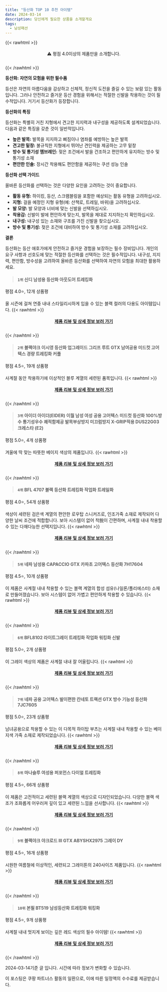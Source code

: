 ```yaml
---
title: "등산화 TOP 10 추천 아이템"
date: 2024-03-14
description: 당신에게 필요한 상품을 소개할게요
tags:
  - 남성패션
---
```

{{< rawhtml >}}<div class="toc" style="text-align: center; height: 50px; line-height: 2;">  <p>⚠️ 평점 4.0이상의 제품만을 소개합니다.<br></p></div> {{< /rawhtml >}}

**등산화: 자연의 모험을 위한 필수품**

등산은 자연의 아름다움을 감상하고 신체적, 정신적 도전을 즐길 수 있는 보람 있는 활동입니다. 그러나 안전하고 즐거운 등산 경험을 위해서는 적절한 신발을 착용하는 것이 필수적입니다. 거기서 등산화가 등장합니다.

**등산화의 특징**

등산화는 특별히 거친 지형에서 견고한 지지력과 내구성을 제공하도록 설계되었습니다. 다음과 같은 특징을 갖춘 것이 일반적입니다.

* **높은 발목:** 발목을 지지하고 삐짐이나 염좌를 예방하는 높은 발목
* **견고한 밑창:** 불규칙한 지형에서 뛰어난 견인력을 제공하는 고무 밑창
* **방수 및 통기성 멤브레인:** 젖은 조건에서 발을 건조하고 편안하게 유지하는 방수 및 통기성 소재
* **편안한 인솔:** 장시간 착용해도 편안함을 제공하는 쿠션 성능 인솔

**등산화 선택 가이드**

올바른 등산화를 선택하는 것은 다양한 요인을 고려하는 것이 중요합니다.

* **활동 유형:** 하이킹, 등산, 스크램블링을 포함한 예상되는 활동 유형을 고려하십시오.
* **지형:** 걸을 예정인 지형 유형(예: 산책로, 트레일, 바위)을 고려하십시오.
* **발 모양:** 발 모양과 너비에 맞는 신발을 선택하십시오.
* **착용감:** 신발이 발에 편안하게 맞는지, 발목을 제대로 지지하는지 확인하십시오.
* **내구성:** 내구성 있는 소재와 구조를 가진 신발을 찾으십시오.
* **방수 및 통기성:** 젖은 조건에 대비하여 방수 및 통기성 소재를 고려하십시오.

**결론**

등산화는 등산 애호가에게 안전하고 즐거운 경험을 보장하는 필수 장비입니다. 개인의 요구 사항과 선호도에 맞는 적절한 등산화를 선택하는 것은 필수적입니다. 내구성, 지지력, 편안함, 방수성을 고려하여 올바른 등산화를 선택하여 자연의 모험을 최대한 활용하세요.
>#### `1위` 신디 남성용 등산화 아웃도어 트레킹화
평점 4.0⭐, 12개 상품평

올 시즌에 걸쳐 연중 내내 스타일리시하게 입을 수 있는 블랙 컬러의 다용도 아이템입니다.
{{< rawhtml >}}<div class="toc" style="text-align: center; height: 50px; line-height: 2;"><p><b><a href="https://link.coupang.com/re/AFFSDP?lptag=AF5033054&pageKey=7731489302&itemId=20777154262&vendorItemId=87846997861&traceid=V0-153-573a90f291300869&clickBeacon=2YtVjgUpx6dCTug42Z6e0oSN26jLHR4ta39UHrVXmBvVrP5q_eMy8qYS7PDkUuYV3C79vzT5TkhGGD6-8RIIY2Pg-6XTfQhIeJszi2PP32SVDkqLuLYKDfxfy-wjZ26xaOE0V4GIyjiihLoq4k1KhBHC_u34srBCgkfoGTA6OnsavB14t0crvg4cmYgF5PN2CNTEC1ezWyfO_b938DrfgzxhxPEX7N-kfwnr_caQXgmvg7P5PyKB_8WuzMUvaoIZGSvP5JAgJqvZ1fxtcJn6xqD1VSXsENjDmhUZX5JO4rRVexsSUVWvc5eCVLX1Z2izd4boVBQzct4zjUgE57LyzDogsyyMObikjfr0ewPLebjcXHOmpewfwGBeswQtEUtSy3Mc6-14UftdBPy0oVTRAsm02w7EMwE-hTLFwL90Wkx6q5hhA-IXoSDPFxMtcgqnut_mgCfmrgrhlu4XD_XpoA_pE0g2wzjr3_bezO_cbpIYUoO67xzxmYB_9HR-CuojgmdyuBjxtTbXz7E8bBXTr3BhhrXAjey7lx2ORYUEjmuZObGYNQUDOn6jdRr_d6D5a3c91QiSJJRkgnGCfiuCWIcnMvJlVpq9yMKr45cvIsKm9Ec4xCnYpCNR4PPqEQAX5A1XT9dgue0r-vKjZ37u5g11EMq0eU0D9OOTvS9IPIgxCIJ4PhyVIyznK3yUtEmiNRoVL1Orbz9rWSqvKWgtWQeoUgHEjsTwspo96keHWmeOX1mtjtZaBkK_llZkmU-OB2lT5Yz87ywrz4QrlIuoRykKhF9Va-2iFVtBo8fp3679laRcQpCeoQETsH8PLsKVnaZsCF-H8pDzrW_-KUdR_DMEJYPsBsILl-l6NM7-jLOqYIbabnRACQYDKd3Ml11_NNKeNWbSGgNuLeybcARRkoctHdhchW_CmB5aNiEXZyw%3D&requestid=20240314112837997230190808&token=31850C%7CMIXED">제품 리뷰 및 상세 정보 보러 가기</a></b><br></p> </div>{{< /rawhtml >}}
>#### `2위` 블랙야크 이시영 등산화 업그레이드 그리프 루트 GTX 남여공용 미드컷 고어텍스 경량 트레킹화 커플
평점 4.5⭐, 19개 상품평

사계절 동안 착용하기에 이상적인 블루 계열의 세련된 품목입니다.
{{< rawhtml >}}<div class="toc" style="text-align: center; height: 50px; line-height: 2;"><p><b><a href="https://link.coupang.com/re/AFFSDP?lptag=AF5033054&pageKey=7026097591&itemId=17323075737&vendorItemId=84493787259&traceid=V0-153-2a7821df58f9eb5b&requestid=20240314112837997230190808&token=31850C%7CMIXED">제품 리뷰 및 상세 정보 보러 가기</a></b><br></p> </div>{{< /rawhtml >}}
>#### `3위` 아이더 아이더(EIDER) 이월 남성 여성 공용 고어텍스 미드컷 등산화 100%방수 통기성우수 쾌적함제공 발목부상방지 미끄럼방지 X-GRIP적용 DUS22G03 크레스타 (E2)
평점 5.0⭐, 4개 상품평

겨울에 딱 맞는 따뜻한 베이지 색상의 제품입니다.
{{< rawhtml >}}<div class="toc" style="text-align: center; height: 50px; line-height: 2;"><p><b><a href="https://link.coupang.com/re/AFFSDP?lptag=AF5033054&pageKey=7047977513&itemId=17445972998&vendorItemId=84614550811&traceid=V0-153-1d63e3d5f8894914&requestid=20240314112837997230190808&token=31850C%7CMIXED">제품 리뷰 및 상세 정보 보러 가기</a></b><br></p> </div>{{< /rawhtml >}}
>#### `4위` BFL 4707 블랙 등산화 트레킹화 작업화 트레일화
평점 4.0⭐, 54개 상품평

색상이 세련된 검은색 계열의 편안한 로우탑 스니커즈로, 인조가죽 소재로 제작되어 다양한 날씨 조건에 적합합니다. 보아 시스템이 없어 착脱이 간편하며, 사계절 내내 착용할 수 있는 다재다능한 선택지입니다.
{{< rawhtml >}}<div class="toc" style="text-align: center; height: 50px; line-height: 2;"><p><b><a href="https://link.coupang.com/re/AFFSDP?lptag=AF5033054&pageKey=1708741746&itemId=2907976074&vendorItemId=70896719912&traceid=V0-153-865ec22d0388c31f&clickBeacon=MDdChyZghO1JNK9YMAwrGCA1ghtAjWlK00A5hs9VdS3DbeC-jfjoEbOoFXZPEmRTgy1mPFi5Ka_9OfNHfNWo56JmPahv8il-gTC6uYyuOKymOb8pHsiKPxJC12x30cioEOJdvc9hHaZNPPXa2-8p2-FGmXg1fxuOcK4xrGsJxp5KYrNpoynSefMA0nANe4iG6gRg9ZrDDlqzTb7aFWFcOWGc_aQvHMPbwH5gu3LTjM6A3g5Pj4Kqsb_ukXFrXS3Qu6R4WlLPQfJflSTKzV1BdzUHnewoi3YkwSozY8LojH96bYI4vWoZXs5mcmy41icXw8Ynh3oihzeveGCSe5AYnfLLclw-QeY5RKy-7AyhhKmlxuh7h3EkcDiM5gC0Vve7sN1julQVn3qcHufKtY1YhyOVxqSumagSkCzJeEILNkXzv6Cdg4sF_kCdPSWF7B4T2I-tFRd7hUMBz7_JVmSvyAg86cGdv82i2PyJnXmRp4U3_B1FCmZq2ntiCYWzEbUfI8Ar3nGgxxdSx_8tyveT6UPmRxTxCZ764qdCKFUXxAy0FyJaqodVJ3Kiiv3IvIjl0DvqK_Hr3od_WsyhfrNjn2S7GNn6xOnsMMff9RGeEYcjmc3fXoDg1WIHPs45mB3qx_ltULY9gajnzQHXG49LjkjyYYY21QV0C-MPB_ERJeuNkdkc0K0dGa7AIcox2rBJumtQ18ksByPPhZJqnGEqCV9K6ptkqBfNAAl4Sokk5mWBdWXHxLqQF8VQwpfCHDAeGMjhuBacxdmuRby-Hm1NM8IeQJp1ezHfjw3b6pTavP5U9j6CAspxN6pDxPPj94R1QItWu6r0B1zfHFh7HIHLe80pp0HN5SplMaF8g_PJS8o2JMiG2WgHJAfBSiJ6mLt3TznK1eLGhSnmP5DhPGv2o5_9c9VSHr_etIGwS1UZyCUNXg%3D%3D&requestid=20240314112837997230190808&token=31850C%7CMIXED">제품 리뷰 및 상세 정보 보러 가기</a></b><br></p> </div>{{< /rawhtml >}}
>#### `5위` 네파 남성용 CAPACCIO GTX 카파초 고어텍스 등산화 7H17604
평점 4.5⭐, 10개 상품평

이 제품은 사계절 내내 착용할 수 있는 블랙 계열의 합성 섬유(나일론/폴리에스터) 소재로 만들어졌습니다. 보아 시스템이 없어 가볍고 편안하게 착용할 수 있습니다.
{{< rawhtml >}}<div class="toc" style="text-align: center; height: 50px; line-height: 2;"><p><b><a href="https://link.coupang.com/re/AFFSDP?lptag=AF5033054&pageKey=6875027866&itemId=16459280977&vendorItemId=83649391625&traceid=V0-153-45d2cb8eb78538c5&requestid=20240314112837997230190808&token=31850C%7CMIXED">제품 리뷰 및 상세 정보 보러 가기</a></b><br></p> </div>{{< /rawhtml >}}
>#### `6위` BFL8102 라이트그레이 트레킹화 작업화 워킹화 신발
평점 5.0⭐, 2개 상품평

이 그레이 색상의 제품은 사계절 내내 잘 어울립니다.
{{< rawhtml >}}<div class="toc" style="text-align: center; height: 50px; line-height: 2;"><p><b><a href="https://link.coupang.com/re/AFFSDP?lptag=AF5033054&pageKey=7310679765&itemId=18728121118&vendorItemId=85860763450&traceid=V0-153-a0ca4cf99e5a161b&clickBeacon=qljIueCdZJkNeR0SqkcNRsxGX9U3NqR-NpBh1K5sNG4QaBnYx33cxUv6HXn4GxwVHttp58B5wyTgHzIpRShxcWR3rxf4pml0gH7gJJQgDoSMSsa9YpbNJvzvuWSYc1F9Y81rW72H_MgkW4YY5saQD7kYKBC6HJfZFCCYYbvhdsLF2rzrBWLDtfN4mKP7BBhB21V3hgHb53DaY-qHDBdUHSZfAHhXFki02zMXu1eO8moguCtpXwqniJVC_4841Z9lrhF9EZXhUNXe_yRRAJnoq7NRRTK7Iex7GU_hEc5WvHQAWkeQiiEBG1uqRJlLkX15mksEIV-N7W7HuyQ9KJzVCf5HKgAm98n25pVZGJek4YFMRwu0mUxwzMnJ-jwA4Q1JbVwdI7sO51GZblIzYSA-vB6HZV_eAvHnqIcy79IkoOb-zcwh7kkP-cZTVtI5I67EmpJrPcRsNcgoxCJXrGojGDPA8N3xGI44_phR7dYwcTZdJXjbos4MTuy0AHOAM9Mb-6miL-91Xw_0rl36G78ANd2QW1efDqCNpMkLjdU-BlwCwwqHW8nzrrgwJkKFsCs3oPDhB3SPoKCb9oBzaQk50gnakHlKwLiQIhTqa1goMZuzVgHpDOvSe_CG8fKju2xnT4ODq9ePeBnQXgMPi4b1ijE3YaX2EWYM69Cq0J6N6-xHT9rq8quKHASoFou-GDY5yYsSOr5fka6LhwUwe8Q7EIo4snxSjw5i1tXYzGdQM6IxNjtyBVWhSTGmKmvsu8MKj9IRTMn_r1Qx5xhiPCOOXOMWl6DKSFAaRH0sF_PD_eXT3_t8gNv0rr_BiWUl4DnnhSxmeFpxCp_dRp2jmj1W3R0NTIZs7tE0INQfzpniWT3P-Zs_aRunR1smndnytKnhYpD6zsWW6a8ilDYYYaFh-sHdrsjznU7hsos22cbOu00TIQ%3D%3D&requestid=20240314112837997230190808&token=31850C%7CMIXED">제품 리뷰 및 상세 정보 보러 가기</a></b><br></p> </div>{{< /rawhtml >}}
>#### `7위` 네파 공용 고어텍스 발이편한 칸네토 트랙션 GTX 방수 기능성 등산화7JC7605
평점 5.0⭐, 23개 상품평

남녀공용으로 착용할 수 있는 이 다목적 하이탑 부츠는 사계절 내내 착용할 수 있는 베이지색 가죽 소재로 제작되었습니다.
{{< rawhtml >}}<div class="toc" style="text-align: center; height: 50px; line-height: 2;"><p><b><a href="https://link.coupang.com/re/AFFSDP?lptag=AF5033054&pageKey=7025578018&itemId=17319966109&vendorItemId=85540846078&traceid=V0-153-6d41350007634817&requestid=20240314112837997230190808&token=31850C%7CMIXED">제품 리뷰 및 상세 정보 보러 가기</a></b><br></p> </div>{{< /rawhtml >}}
>#### `8위` 마나슬루 여성용 퍼포먼스 다이얼 트레킹화
평점 4.5⭐, 66개 상품평

이 제품은 고전적이고 세련된 블랙 계열의 색상으로 디자인되었습니다. 다양한 블랙 색조가 조화롭게 어우러져 깊이 있고 세련된 느낌을 선사합니다.
{{< rawhtml >}}<div class="toc" style="text-align: center; height: 50px; line-height: 2;"><p><b><a href="https://link.coupang.com/re/AFFSDP?lptag=AF5033054&pageKey=7131935980&itemId=17884216171&vendorItemId=85047163522&traceid=V0-153-fd43ad9db5a61f86&clickBeacon=rsTn3r30RIaNPgshrljBiF2YNGWZ1TNtOhzNQYXYJAhom1MjoUrsdTqSdidCXPBwQwavKijdecHvQOcGD7KL3zTDQRQMMnCqgNPyDglVF-3nclmPdLzKunMTOGieVeugleqCo9zNs3i3hith0rE5q1Uqe-BQzSm8gkJGsbVyPaeO1Jce-qE74bQ32SDwj_fQIlRtezc9vG5P6Uqix2IMHmhBalnyVuhmo8jFB-bKmfYfbcqM7iZeYQRPJMPlU3ByayfzpweDtWXE5b4_Wv4Iin7HZlz5wjo8FzFl2tH-V24Ig7TApWFEQ9LvmayTKR-iRADZavm-WgaGKigA4_N8u4JHsjqztfKyNYZhYZnL1MLd9nthIitPxT2Vw9tUAU78e5PITkbwKcfB7ZvM_dJvEdXu_IfGumF2qM19lY2T0FRLmRkxDsWZp-uHA7L4aokgBOCyN4RYecYupcVEr0eCW_ks8DJm_0QwkzASGHSWlngWBlFU59rmXqjrcingPtxgXBtjJUBgH1aYa2kstLPiOsa0YYeF2838rDCbOi8dBFqOh84MqbG-9IysvPzfrQ03LtRAcR5Jl997fbnRAkPnxihxs8no6gWM24WhmW9kK__xfIPX5VxiinjL3AjC-yDPmCYhqaBJ3W-4j7i2dS5VWICZPKn34Bb7sKCH-dcE99IqhPtoiw7WQbHU5gjVoAEnU-k5YKAOiuKjZK7GXgYb-DFJqOkhGkWikmF8jmWM96WrGxJUt7VfKFFhhhv_gK16Z38CdO7qvTgS-0YB_AiWCjIx7TjJp1rWTgmI9NqFoAR_b8HnAGHrhg49FyAgIdgwfmX7SFuSxeYWH_ILOwFUu_XbYXDs78RR2WnR-17vymOnyNylv2XFq4fbHp6PYpFHESJTVvo2ohLwnpDlnsY7CS1BX6m-zKEGMIIuiyAKhJ7l&requestid=20240314112837997230190808&token=31850C%7CMIXED">제품 리뷰 및 상세 정보 보러 가기</a></b><br></p> </div>{{< /rawhtml >}}
>#### `9위` 블랙야크 야크로드 III GTX ABYSHX2975 그레이 DY
평점 4.5⭐, 16개 상품평

시원한 여름철에 이상적인, 세련되고 그레이톤의 240사이즈 제품입니다.
{{< rawhtml >}}<div class="toc" style="text-align: center; height: 50px; line-height: 2;"><p><b><a href="https://link.coupang.com/re/AFFSDP?lptag=AF5033054&pageKey=6229292013&itemId=12509569055&vendorItemId=84911201387&traceid=V0-153-277b56e9a26dfa5d&requestid=20240314112837997230190808&token=31850C%7CMIXED">제품 리뷰 및 상세 정보 보러 가기</a></b><br></p> </div>{{< /rawhtml >}}
>#### `10위` 본필 BT519 남성등산화 트레킹화 워킹화
평점 4.5⭐, 9개 상품평

사계절 내내 멋지게 보이는 깊은 레드 색상의 필수 아이템!
{{< rawhtml >}}<div class="toc" style="text-align: center; height: 50px; line-height: 2;"><p><b><a href="https://link.coupang.com/re/AFFSDP?lptag=AF5033054&pageKey=7124522228&itemId=17846426008&vendorItemId=85010109357&traceid=V0-153-32508e19ca4ef185&clickBeacon=V6caB4unw5nnWa13V68M9TfRLqmKhMZS2alNXq3Ms-bYM-9h5OnkG_v3IHEqAFQ83Wz4Jrb7XtJI8cO7UBnD0mGMVy6weaMHxtaeQ7GRsWzcEU5Hlc5mE2M75tUR2RLbY7KxlS1F9sH_d7zTi7TWFz58qcq43Krybtl92bQiWBPwYHzXfm43oslFHtL_96fnmJiohPsd1pZHDIkOx-bdNQdj01Kzhol4VAZtjjwqTB6sffsORLXOosyHo6QbfmzrvdCyUu1cESol3lOGis7A5nrkuLw7H7T_6y1SMKqAAblNuMdg0tJubgzOGm9blmT9vFR8gyHIT583e85SCfbL3xecLymGZrPbs3LiuGn3g5wA2iH2tB68z7uOIoYpyrqpALd8ofYysHY-AgAPEjOdwYUnXdWlPUX7OeAADC1U-aU7DLQysVRZBBog4dWn3YAkaTc0_C7mb4DE0b-z6S6WaeUbQN44Ip3o5YzpXXJrPkLJ9APNB1bhjOKm335j3bPndZP0Kl-hnijoqfSqr9joXj5NmT_F4U0dgEs5GrHbJUtX5FdS-6C6GwdwvTS_7h8w6R0eHBVjN4xiv5rrK0JJtpRoSMRH3RvoJ9YjuVHrCtj0us59BkocBwXbyVXlUrJSm_8j-m4aADkj8jJbSFnJ0Y5rssy2UJPBLTKo76P7IQOjiZn4gX57nfdzTvST-TcMXiQcUb-32W5BwHkh9QnxI-ZOLGvLNnCQnU11gnRgNi2M4vabhJFfHil2JHZnI-OpdzyLpb0CNZ3tCefMybmPTmVEoYXr-kdLdoMFXzzaxjavTP-jnLgHVtjAMH1_O-kZeaxYRbi9xY0ogemGKbIyTjVQrsch8wF6YWU3TJA9zCwJ3ZgBDflV5w-qOi3Td84vqBxQfiBeRgG3NgCE_EWI69KFmds989JyS0sNutR6No4%3D&requestid=20240314112837997230190808&token=31850C%7CMIXED">제품 리뷰 및 상세 정보 보러 가기</a></b><br></p> </div>{{< /rawhtml >}}

2024-03-14기준 글 입니다.
시간에 따라 정보가 변화할 수 있습니다.

이 포스팅은 쿠팡 파트너스 활동의 일환으로, 이에 따른 일정액의 수수료를 제공받습니다.